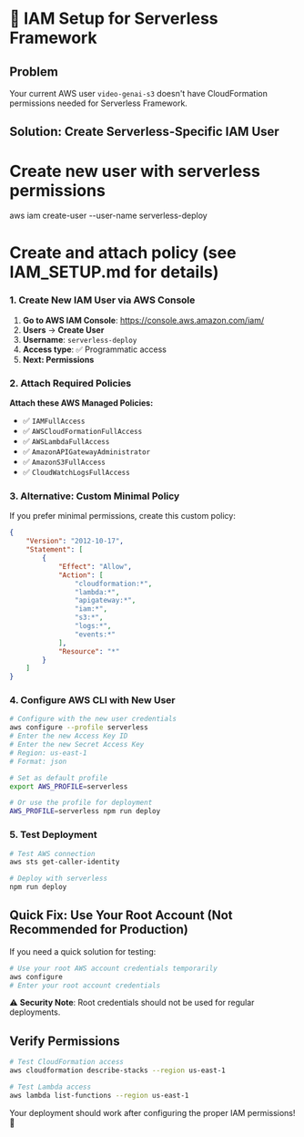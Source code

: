 # 🔐 IAM Setup for Serverless Framework

## Problem
Your current AWS user `video-genai-s3` doesn't have CloudFormation permissions needed for Serverless Framework.

## Solution: Create Serverless-Specific IAM User


# Create new user with serverless permissions
aws iam create-user --user-name serverless-deploy

# Create and attach policy (see IAM_SETUP.md for details)

### 1. Create New IAM User via AWS Console

1. **Go to AWS IAM Console**: https://console.aws.amazon.com/iam/
2. **Users** → **Create User**
3. **Username**: `serverless-deploy`
4. **Access type**: ✅ Programmatic access
5. **Next: Permissions**

### 2. Attach Required Policies

**Attach these AWS Managed Policies:**
- ✅ `IAMFullAccess`
- ✅ `AWSCloudFormationFullAccess`
- ✅ `AWSLambdaFullAccess`
- ✅ `AmazonAPIGatewayAdministrator`
- ✅ `AmazonS3FullAccess`
- ✅ `CloudWatchLogsFullAccess`

### 3. Alternative: Custom Minimal Policy

If you prefer minimal permissions, create this custom policy:

```json
{
    "Version": "2012-10-17",
    "Statement": [
        {
            "Effect": "Allow",
            "Action": [
                "cloudformation:*",
                "lambda:*",
                "apigateway:*",
                "iam:*",
                "s3:*",
                "logs:*",
                "events:*"
            ],
            "Resource": "*"
        }
    ]
}
```

### 4. Configure AWS CLI with New User

```bash
# Configure with the new user credentials
aws configure --profile serverless
# Enter the new Access Key ID
# Enter the new Secret Access Key
# Region: us-east-1
# Format: json

# Set as default profile
export AWS_PROFILE=serverless

# Or use the profile for deployment
AWS_PROFILE=serverless npm run deploy
```

### 5. Test Deployment

```bash
# Test AWS connection
aws sts get-caller-identity

# Deploy with serverless
npm run deploy
```

## Quick Fix: Use Your Root Account (Not Recommended for Production)

If you need a quick solution for testing:

```bash
# Use your root AWS account credentials temporarily
aws configure
# Enter your root account credentials
```

⚠️ **Security Note**: Root credentials should not be used for regular deployments.

## Verify Permissions

```bash
# Test CloudFormation access
aws cloudformation describe-stacks --region us-east-1

# Test Lambda access
aws lambda list-functions --region us-east-1
```

Your deployment should work after configuring the proper IAM permissions! 🚀

